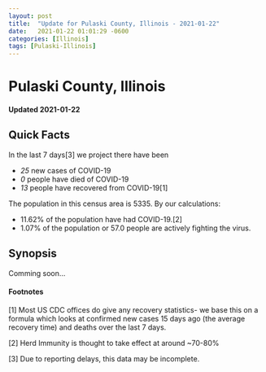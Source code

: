 ```yaml
---
layout: post
title:  "Update for Pulaski County, Illinois - 2021-01-22"
date:   2021-01-22 01:01:29 -0600
categories: [Illinois]
tags: [Pulaski-Illinois]
---
```


# Pulaski County, Illinois
#### Updated 2021-01-22

## Quick Facts

In the last 7 days[3] we project there have been
- *25* new cases of COVID-19
- *0* people have died of COVID-19
- *13* people have recovered from COVID-19[1]

The population in this census area is 5335. By our calculations:
- 11.62% of the population have had COVID-19.[2]
- 1.07% of the population or 57.0 people are actively fighting the virus.

## Synopsis

Comming soon...


#### Footnotes

[1] Most US CDC offices do give any recovery statistics- we base this on a formula which looks at confirmed new cases
15 days ago (the average recovery time) and deaths over the last 7 days.

[2] Herd Immunity is thought to take effect at around ~70-80%

[3] Due to reporting delays, this data may be incomplete.
 
    